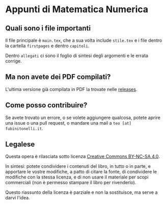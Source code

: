 # Appunti di Matematica Numerica

## Quali sono i file importanti

Il file principale è `main.tex`, che a sua volta include `stile.tex` e i file dentro la cartella `firstpages` e dentro `capitoli`.

Dentro `allegati` ci sono il foglio di sintesi degli argomenti e le errata corrige.

## Ma non avete dei PDF compilati?

L'ultima versione già compilata in PDF la trovate nelle [releases](https://github.com/fubinitonelli/matematica-numerica/releases).

## Come posso contribuire?

Se avete trovato un errore, o se volete aggiungere qualcosa, potete aprire una issue o una pull request, o mandare una mail a `teo [at] fubinitonelli.it`.

## Legalese

Questa opera è rilasciata sotto licenza [Creative Commons BY-NC-SA 4.0](https://creativecommons.org/licenses/by-nc-sa/4.0/).

In sintesi: potete condividere i contenuti del libro, in tutto o in parte, e apportare le vostre modifiche, a patto di citare la fonte, di condividere le modifiche con la stessa licenza, e di non usare il materiale per scopi commerciali (non è permesso stampare il libro per rivenderlo).

Questo riassunto della licenza è parziale e non la sostituisce, ma serve a darvi l'idea.
